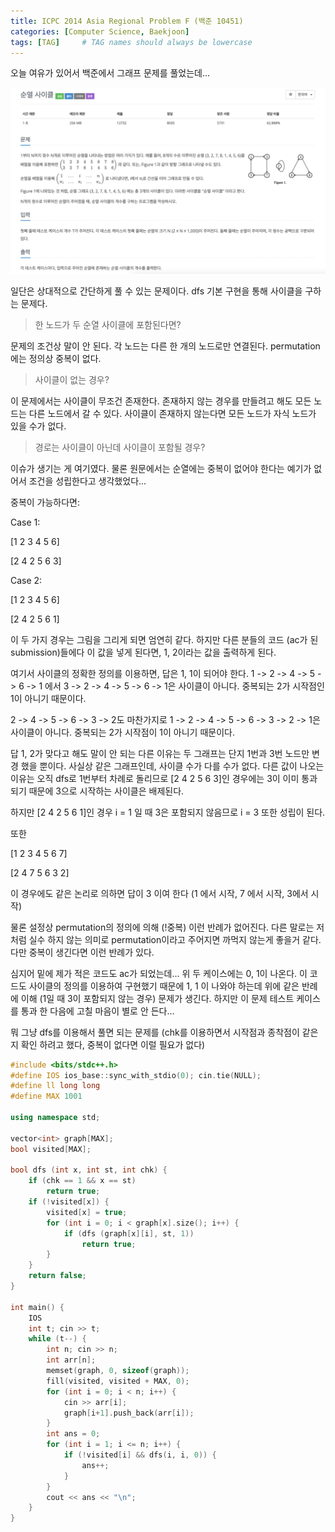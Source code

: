 ```yaml
---
title: ICPC 2014 Asia Regional Problem F (백준 10451) 
categories: [Computer Science, Baekjoon]
tags: [TAG]     # TAG names should always be lowercase
---
```


오늘 여유가 있어서 백준에서 그래프 문제를 풀었는데... 

![baekjoon](/../assets/img/posts/baekjoon_10451.png) 

일단은 상대적으로 간단하게 풀 수 있는 문제이다. dfs 기본 구현을 통해 사이클을 구하는 
문제다.  

> 한 노드가 두 순열 사이클에 포함된다면? 

문제의 조건상 말이 안 된다. 각 노드는 다른 한 개의 노드로만 연결된다. permutation에는 정의상 중복이 없다. 

> 사이클이 없는 경우? 

이 문제에서는 사이클이 무조건 존재한다. 존재하지 않는 경우를 만들려고 해도 모든 노드는 다른 노드에서 갈 수 있다. 사이클이 존재하지 않는다면 모든 노드가 자식 노드가 있을 수가 없다.  

> 경로는 사이클이 아닌데 사이클이 포함될 경우? 

이슈가 생기는 게 여기였다. 물론 원문에서는 순열에는 중복이 없어야 한다는 예기가 없어서 조건을 성립한다고 생각했었다...

중복이 가능하다면: 

Case 1: 

[1 2 3 4 5 6]

[2 4 2 5 6 3] 

Case 2: 

[1 2 3 4 5 6]

[2 4 2 5 6 1]

이 두 가지 경우는 그림을 그리게 되면 엄연히 같다. 하지만 다른 분들의 코드 (ac가 된 submission)들에다 이 값을 넣게 된다면, 1, 2이라는 값을 출력하게 된다. 

여기서 사이클의 정확한 정의를 이용하면, 답은 1, 1이 되어야 한다. 
1 -> 2 -> 4 -> 5 -> 6 -> 1 
에서 3 -> 2 -> 4 -> 5 -> 6 -> 1은 사이클이 아니다. 중복되는 2가 시작점인 1이 아니기 때문이다. 

2 -> 4 -> 5 -> 6 -> 3 -> 2도 
마찬가지로 1 -> 2 -> 4 -> 5 -> 6 -> 3 -> 2 -> 1은 사이클이 아니다. 중복되는 2가 시작점이 1이 아니기 때문이다. 

답 1, 2가 맞다고 해도 말이 안 되는 다른 이유는 두 그래프는 단지 1번과 3번 노드만 변경 했을 뿐이다. 사실상 
같은 그래프인데, 사이클 수가 다를 수가 없다. 다른 값이 나오는 이유는 오직 dfs로 1번부터 차례로 돌리므로 
[2 4 2 5 6 3]인 경우에는 3이 이미 통과 되기 때문에 3으로 시작하는 사이클은 배제된다. 

하지만 [2 4 2 5 6 1]인 경우 i = 1 일 때 3은 포함되지 않음므로 i = 3 또한 성립이 된다. 

또한 

[1 2 3 4 5 6 7]

[2 4 7 5 6 3 2] 

이 경우에도 같은 논리로 의하면 답이 3 이여 한다 (1 에서 시작, 7 에서 시작, 3에서 시작)

물론 설정상 permutation의 정의에 의해 (!중복) 이런 반례가 없어진다. 다른 말로는 저처럼 실수 하지 않는 의미로 permutation이라고 주어지면 까먹지 않는게 좋을거 같다. 다만 중복이 생긴다면 이런 반례가 있다.  

심지어 밑에 제가 적은 코드도 ac가 되었는데... 위 두 케이스에는 0, 1이 나온다. 이 코드도 사이클의 정의를 이용하여 구현했기 때문에 1, 1 이 나와야 하는데 위에 같은 반례에 이해 (1일 때 3이 포함되지 않는 경우) 
문제가 생긴다. 하지만 이 문제 테스트 케이스를 통과 한 다음에 고칠 마음이 별로 안 든다... 

뭐 그냥 dfs를 이용해서 풀면 되는 문제를 (chk를 이용하면서 시작점과 종착점이 같은지 확인 하려고 했다, 중복이 없다면 이럴 필요가 없다) 


``` c++
#include <bits/stdc++.h>  
#define IOS ios_base::sync_with_stdio(0); cin.tie(NULL); 
#define ll long long 
#define MAX 1001 

using namespace std; 

vector<int> graph[MAX]; 
bool visited[MAX]; 

bool dfs (int x, int st, int chk) { 
    if (chk == 1 && x == st) 
        return true; 
    if (!visited[x]) { 
        visited[x] = true; 
        for (int i = 0; i < graph[x].size(); i++) { 
            if (dfs (graph[x][i], st, 1)) 
                return true;  
        } 
    } 
    return false;  
} 

int main() { 
    IOS 
    int t; cin >> t; 
    while (t--) { 
        int n; cin >> n; 
        int arr[n]; 
        memset(graph, 0, sizeof(graph)); 
        fill(visited, visited + MAX, 0); 
        for (int i = 0; i < n; i++) { 
            cin >> arr[i]; 
            graph[i+1].push_back(arr[i]); 
        } 
        int ans = 0; 
        for (int i = 1; i <= n; i++) { 
            if (!visited[i] && dfs(i, i, 0)) { 
                ans++;  
            } 
        } 
        cout << ans << "\n"; 
    } 
}  
```